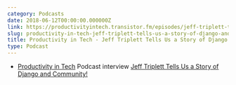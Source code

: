 ```yaml
---
category: Podcasts
date: 2018-06-12T00:00:00.000000Z
link: https://productivityintech.transistor.fm/episodes/jeff-triplett-tells-us-a-story-of-django-and-community
slug: productivity-in-tech-jeff-triplett-tells-us-a-story-of-django-and-community
title: Productivity in Tech - Jeff Triplett Tells Us a Story of Django and Community!
type: Podcast
---
```


- [Productivity in Tech](https://productivityintech.com/) Podcast interview [Jeff Triplett Tells Us a Story of Django and Community!](https://productivityintech.transistor.fm/episodes/jeff-triplett-tells-us-a-story-of-django-and-community)
